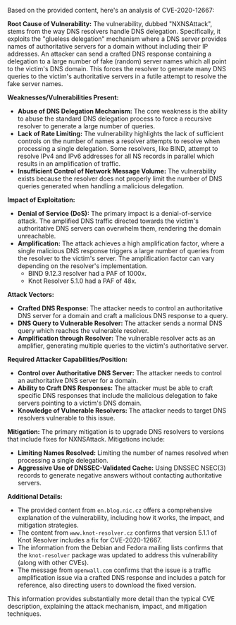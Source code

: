 Based on the provided content, here's an analysis of CVE-2020-12667:

**Root Cause of Vulnerability:**
The vulnerability, dubbed "NXNSAttack", stems from the way DNS resolvers handle DNS delegation. Specifically, it exploits the "glueless delegation" mechanism where a DNS server provides names of authoritative servers for a domain without including their IP addresses. An attacker can send a crafted DNS response containing a delegation to a large number of fake (random) server names which all point to the victim's DNS domain. This forces the resolver to generate many DNS queries to the victim's authoritative servers in a futile attempt to resolve the fake server names.

**Weaknesses/Vulnerabilities Present:**
-   **Abuse of DNS Delegation Mechanism:** The core weakness is the ability to abuse the standard DNS delegation process to force a recursive resolver to generate a large number of queries.
-   **Lack of Rate Limiting:**  The vulnerability highlights the lack of sufficient controls on the number of names a resolver attempts to resolve when processing a single delegation. Some resolvers, like BIND, attempt to resolve IPv4 and IPv6 addresses for all NS records in parallel which results in an amplification of traffic.
-   **Insufficient Control of Network Message Volume:** The vulnerability exists because the resolver does not properly limit the number of DNS queries generated when handling a malicious delegation.

**Impact of Exploitation:**
-   **Denial of Service (DoS):** The primary impact is a denial-of-service attack. The amplified DNS traffic directed towards the victim's authoritative DNS servers can overwhelm them, rendering the domain unreachable.
-   **Amplification:** The attack achieves a high amplification factor, where a single malicious DNS response triggers a large number of queries from the resolver to the victim's server. The amplification factor can vary depending on the resolver's implementation.
    -   BIND 9.12.3 resolver had a PAF of 1000x.
    -   Knot Resolver 5.1.0 had a PAF of 48x.

**Attack Vectors:**
-   **Crafted DNS Response:** The attacker needs to control an authoritative DNS server for a domain and craft a malicious DNS response to a query.
-   **DNS Query to Vulnerable Resolver:** The attacker sends a normal DNS query which reaches the vulnerable resolver.
-   **Amplification through Resolver:** The vulnerable resolver acts as an amplifier, generating multiple queries to the victim's authoritative server.

**Required Attacker Capabilities/Position:**
-   **Control over Authoritative DNS Server:** The attacker needs to control an authoritative DNS server for a domain.
-   **Ability to Craft DNS Responses:** The attacker must be able to craft specific DNS responses that include the malicious delegation to fake servers pointing to a victim's DNS domain.
-   **Knowledge of Vulnerable Resolvers:** The attacker needs to target DNS resolvers vulnerable to this issue.

**Mitigation:**
The primary mitigation is to upgrade DNS resolvers to versions that include fixes for NXNSAttack. Mitigations include:
- **Limiting Names Resolved:**  Limiting the number of names resolved when processing a single delegation.
- **Aggressive Use of DNSSEC-Validated Cache:** Using DNSSEC NSEC(3) records to generate negative answers without contacting authoritative servers.

**Additional Details:**
- The provided content from `en.blog.nic.cz` offers a comprehensive explanation of the vulnerability, including how it works, the impact, and mitigation strategies.
- The content from `www.knot-resolver.cz` confirms that version 5.1.1 of Knot Resolver includes a fix for CVE-2020-12667.
- The information from the Debian and Fedora mailing lists confirms that the `knot-resolver` package was updated to address this vulnerability (along with other CVEs).
- The message from `openwall.com` confirms that the issue is a traffic amplification issue via a crafted DNS response and includes a patch for reference, also directing users to download the fixed version.

This information provides substantially more detail than the typical CVE description, explaining the attack mechanism, impact, and mitigation techniques.